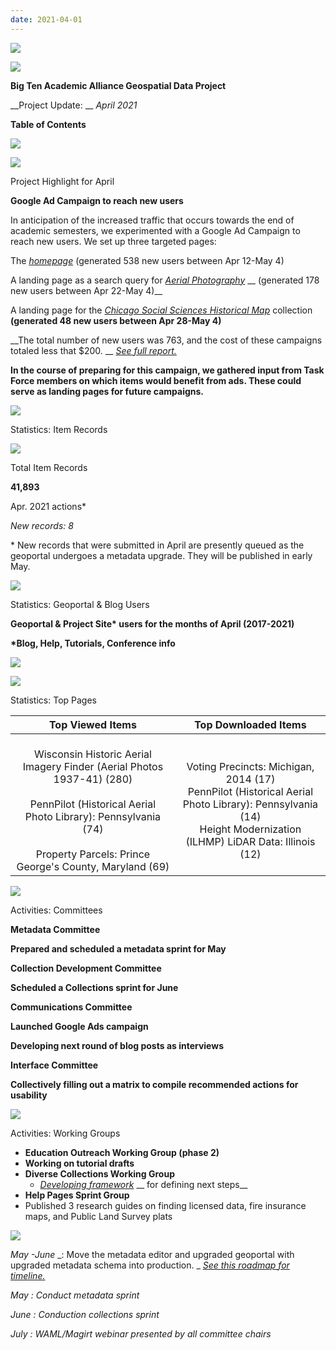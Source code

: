 ```yaml
---
date: 2021-04-01
---
```


![](img/project-update_2021-040.png)

![](img/project-update_2021-041.png)

__Big Ten Academic Alliance Geospatial Data Project__

__Project Update: __  _April 2021_

__Table of Contents__

![](img/project-update_2021-042.png)

![](img/project-update_2021-043.png)

Project Highlight for April

__Google Ad Campaign to reach new users__

In anticipation of the increased traffic that occurs towards the end of academic semesters\, we experimented with a Google Ad Campaign to reach new users\. We set up three targeted pages:

The  _[homepage](https://geo.btaa.org)_  \(generated 538 new users between Apr 12\-May 4\)

A landing page as a search query for  _[Aerial Photography](https://geo.btaa.org/?utf8=%E2%9C%93&search_field=all_fields&q=aerial+photography)_   __ \(generated 178 new users between Apr 22\-May 4\)__

A landing page for the  _[Chicago Social Sciences Historical Map](https://geo.btaa.org/catalog?f%5Bdct_isPartOf_sm%5D%5B%5D=12d-01)_  collection  __\(generated 48 new users between Apr 28\-May 4\)__

__The total number of new users was 763\, and the cost of these campaigns totaled less that $200\. __  _[See full report\.](https://docs.google.com/document/d/1AKlwbLT172qacAdLMv76panauUaZhJ_6b6KMW4BKTB8/edit?usp=sharing)_

__In the course of preparing for this campaign\, we gathered input from Task Force members on which items would benefit from ads\. These could serve as landing pages for future campaigns\.__

![](img/project-update_2021-044.png)

Statistics: Item Records

![](img/project-update_2021-045.png)

Total Item Records

__41\,893__

Apr\. 2021 actions\*

_New records: 8_

\* New records that were submitted in April are presently queued as the geoportal undergoes a metadata upgrade\. They will be published in early May\.

![](img/project-update_2021-046.png)

Statistics: Geoportal & Blog Users

__Geoportal & Project Site\* users for the months of April \(2017\-2021\)__

__\*Blog\, Help\, Tutorials\, Conference info__

![](img/project-update_2021-047.png)

![](img/project-update_2021-048.png)

Statistics: Top Pages

| Top Viewed Items | Top Downloaded Items |
| :-: | :-: |
| <br />Wisconsin Historic Aerial Imagery Finder (Aerial Photos 1937-41) (280)<br /><br />PennPilot (Historical Aerial Photo Library): Pennsylvania (74)<br /><br />Property Parcels: Prince George's County, Maryland (69) | <br />Voting Precincts: Michigan, 2014 (17)<br />PennPilot (Historical Aerial Photo Library): Pennsylvania (14)<br />Height Modernization (ILHMP) LiDAR Data: Illinois (12) |

![](img/project-update_2021-049.png)

Activities: Committees

__Metadata Committee__

__Prepared and scheduled a metadata sprint for May__

__Collection Development Committee__

__Scheduled a Collections sprint for June__

__Communications Committee__

__Launched Google Ads campaign__

__Developing next round of blog posts as interviews__

__Interface Committee__

__Collectively filling out a matrix to compile recommended actions for usability__

![](img/project-update_2021-0410.png)

Activities: Working Groups

* __Education Outreach Working Group \(phase 2\)__
* __Working on tutorial drafts__
* __Diverse Collections Working Group__
  * _[Developing framework](https://docs.google.com/document/d/1lqS9M4MGa9Gj4yEH2ACezukdqDPdw8Z9yhUpbSiG6hc/edit?usp=sharing)_  __ for defining next steps__
* __Help Pages Sprint Group__
* Published 3 research guides on finding licensed data\, fire insurance maps\, and Public Land Survey plats

![](img/project-update_2021-0411.png)

_May_  _\-June_  _:  Move the metadata editor and upgraded geoportal with upgraded metadata schema into production\. _  _[See this roadmap for timeline\.](https://airtable.com/shr96lKbYiXpyvGpi)_

_May_  _: Conduct metadata sprint_

_June_  _: Conduction collections sprint_

_July_  _: WAML/Magirt webinar presented by all committee chairs_
